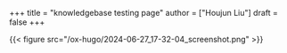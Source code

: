 +++
title = "knowledgebase testing page"
author = ["Houjun Liu"]
draft = false
+++

{{< figure src="/ox-hugo/2024-06-27_17-32-04_screenshot.png" >}}
